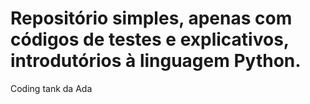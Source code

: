 # Repositório simples, apenas com códigos de testes e explicativos, introdutórios à linguagem Python.

Coding tank da Ada